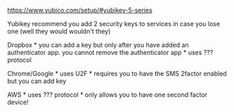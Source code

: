 
https://www.yubico.com/setup/#yubikey-5-series


Yubikey recommend you add 2 security keys to services in case you lose one (well they would wouldn't they)

Dropbox
    * you can add a key but only after you have added an authenticator app. you cannot remove the authenticator app
    * uses ??? protocol

Chrome/Google
    * uses U2F
    * requires you to have the SMS 2factor enabled but you can add key

AWS
    * uses ??? protocol
    * only allows you to have one second factor device!
